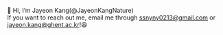 👋 Hi, I’m Jayeon Kang(@JayeonKangNature)  
If you want to reach out me, email me through ssnyny0213@gmail.com or jayeon.kang@ghent.ac.kr!😆
